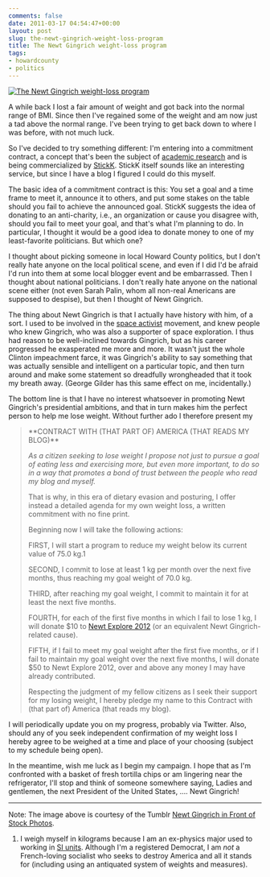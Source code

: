 ```yaml
---
comments: false
date: 2011-03-17 04:54:47+00:00
layout: post
slug: the-newt-gingrich-weight-loss-program
title: The Newt Gingrich weight-loss program
tags:
- howardcounty
- politics
---
```


[![The Newt Gingrich weight-loss program](http://hecker.files.wordpress.com/2011/03/newt-gingrich-weight-loss-program.jpg)](http://hecker.files.wordpress.com/2011/03/newt-gingrich-weight-loss-program.jpg)

A while back I lost a fair amount of weight and got back into the normal range of BMI. Since then I've regained some of the weight and am now just a tad above the normal range. I've been trying to get back down to where I was before, with not much luck.

So I've decided to try something different: I'm entering into a commitment contract, a concept that's been the subject of [academic research](http://ideas.repec.org/p/egc/wpaper/980.html) and is being commercialized by [StickK](http://www.stickk.com/about.php). StickK itself sounds like an interesting service, but since I have a blog I figured I could do this myself.

The basic idea of a commitment contract is this: You set a goal and a time frame to meet it, announce it to others, and put some stakes on the table should you fail to achieve the announced goal. StickK suggests the idea of donating to an anti-charity, i.e., an organization or cause you disagree with, should you fail to meet your goal, and that's what I'm planning to do. In particular, I thought it would be a good idea to donate money to one of my least-favorite politicians. But which one?

I thought about picking someone in local Howard County politics, but I don't really hate anyone on the local political scene, and even if I did I'd be afraid I'd run into them at some local blogger event and be embarrassed. Then I thought about national politicians. I don't really hate anyone on the national scene either (not even Sarah Palin, whom all non-real Americans are supposed to despise), but then I thought of Newt Gingrich.

The thing about Newt Gingrich is that I actually have history with him, of a sort. I used to be involved in the [space activist](http://www.hobbyspace.com/Active/index.html) movement, and knew people who knew Gingrich, who was also a supporter of space exploration. I thus had reason to be well-inclined towards Gingrich, but as his career progressed he exasperated me more and more. It wasn't just the whole Clinton impeachment farce, it was Gingrich's ability to say something that was actually sensible and intelligent on a particular topic, and then turn around and make some statement so dreadfully wrongheaded that it took my breath away. (George Gilder has this same effect on me, incidentally.)

The bottom line is that I have no interest whatsoever in promoting Newt Gingrich's presidential ambitions, and that in turn makes him the perfect person to help me lose weight. Without further ado I therefore present my



<blockquote>**CONTRACT WITH (THAT PART OF) AMERICA (THAT READS MY BLOG)**

_As a citizen seeking to lose weight I propose not just to pursue a goal of eating less and exercising more, but even more important, to do so in a way that promotes a bond of trust between the people who read my blog and myself._

That is why, in this era of dietary evasion and posturing, I offer instead a detailed agenda for my own weight loss, a written commitment with no fine print.

Beginning now I will take the following actions:

FIRST, I will start a program to reduce my weight below its current value of 75.0 kg.1

SECOND, I commit to lose at least 1 kg per month over the next five months, thus reaching my goal weight of 70.0 kg.

THIRD, after reaching my goal weight, I commit to maintain it for at least the next five months.

FOURTH, for each of the first five months in which I fail to lose 1 kg, I will donate $10 to [Newt Explore 2012](http://newtexplore2012.com/donate.asp) (or an equivalent Newt Gingrich-related cause).

FIFTH, if I fail to meet my goal weight after the first five months, or if I fail to maintain my goal weight over the next five months, I will donate $50 to Newt Explore 2012, over and above any money I may have already contributed.

Respecting the judgment of my fellow citizens as I seek their support for my losing weight, I hereby pledge my name to this Contract with (that part of) America (that reads my blog).</blockquote>



I will periodically update you on my progress, probably via Twitter. Also, should any of you seek independent confirmation of my weight loss I hereby agree to be weighed at a time and place of your choosing (subject to my schedule being open).

In the meantime, wish me luck as I begin my campaign. I hope that as I'm confronted with a basket of fresh tortilla chips or am lingering near the refrigerator, I'll stop and think of someone somewhere saying, Ladies and gentlemen, the next President of the United States, .... Newt Gingrich!



* * *


Note: The image above is courtesy of the Tumblr [Newt Gingrich in Front of Stock Photos](http://newtinfrontofstockphotos.tumblr.com/).

1. I weigh myself in kilograms because I am an ex-physics major used to working in [SI units](http://physics.nist.gov/cuu/Units/units.html). Although I'm a registered Democrat, I am _not_ a French-loving socialist who seeks to destroy America and all it stands for (including using an antiquated system of weights and measures).

